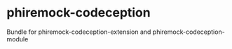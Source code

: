 # phiremock-codeception
Bundle for phiremock-codeception-extension and phiremock-codeception-module
